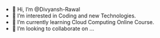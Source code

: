 - 👋 Hi, I’m @Divyansh-Rawal
- 👀 I’m interested in Coding and new Technologies.
- 🌱 I’m currently learning Cloud Computing Online Course.
- 💞️ I’m looking to collaborate on ...

<!---
Divyansh-Rawal/Divyansh-Rawal is a ✨ special ✨ repository because its `README.md` (this file) appears on your GitHub profile.
You can click the Preview link to take a look at your changes.
--->
